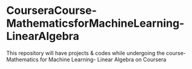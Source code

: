 # CourseraCourse-MathematicsforMachineLearning-LinearAlgebra
This repository will have projects &amp; codes while undergoing the course- Mathematics for Machine Learning- Linear Algebra on Coursera
